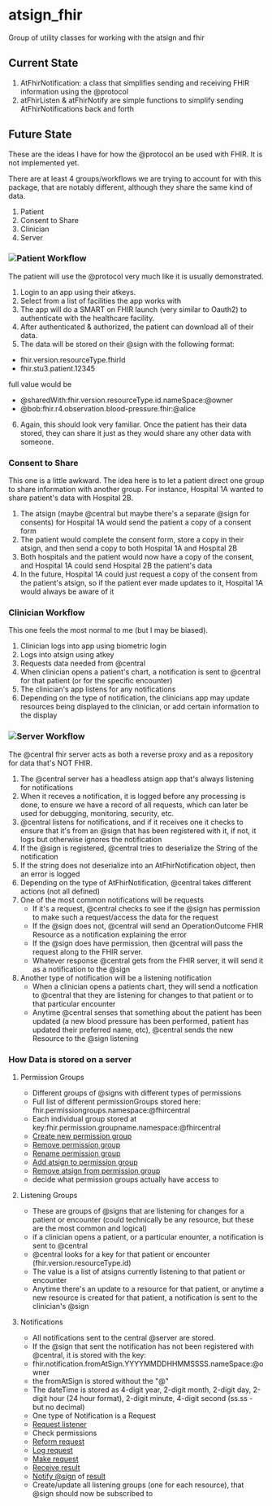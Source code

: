 # atsign_fhir

Group of utility classes for working with the atsign and fhir

## Current State

1. AtFhirNotification: a class that simplifies sending and receiving FHIR information using the @protocol
2. atFhirListen & atFhirNotify are simple functions to simplify sending AtFhirNotifications back and forth

## Future State

These are the ideas I have for how the @protocol  an be used with FHIR. It is not implemented yet.

There are at least 4 groups/workflows we are trying to account for with this package, that are notably different, although they share the same kind of data.
1) Patient
2) Consent to Share
3) Clinician
4) Server

### ![Patient Workflow](https://github.com/fhir-fli/at_fhir/blob/main/png/patient_workflow.png)

The patient will use the @protocol very much like it is usually demonstrated. 
1. Login to an app using their atkeys. 
2. Select from a list of facilities the app works with
3. The app will do a SMART on FHIR launch (very similar to Oauth2) to authenticate with the healthcare facility.
4. After authenticated & authorized, the patient can download all of their data.
5. The data will be stored on their @sign with the following format:

- fhir.version.resourceType.fhirId
- fhir.stu3.patient.12345  

full value would be

- @sharedWith:fhir.version.resourceType.id.nameSpace:@owner
- @bob:fhir.r4.observation.blood-pressure.fhir:@alice 

6. Again, this should look very familiar. Once the patient has their data stored, they can share it just as they would share any other data with someone.

### Consent to Share

This one is a little awkward. The idea here is to let a patient direct one group to share information with another group. For instance, Hospital 1A wanted to share patient's data with Hospital 2B.
1. The atsign (maybe @central but maybe there's a separate @sign for consents) for Hospital 1A would send the patient a copy of a consent form
2. The patient would complete the consent form, store a copy in their atsign, and then send a copy to both Hospital 1A and Hospital 2B
3. Both hospitals and the patient would now have a copy of the consent, and Hospital 1A could send Hospital 2B the patient's data
4. In the future, Hospital 1A could just request a copy of the consent from the patient's atsign, so if the patient ever made updates to it, Hospital 1A would always be aware of it

### Clinician Workflow

This one feels the most normal to me (but I may be biased).
1. Clinician logs into app using biometric login
2. Logs into atsign using atkey
3. Requests data needed from @central
4. When clinician opens a patient's chart, a notification is sent to @central for that patient (or for the specific encounter)
5. The clinician's app listens for any notifications 
6. Depending on the type of notification, the clinicians app may update resources being displayed to the clinician, or add certain information to the display

### ![Server Workflow](https://github.com/fhir-fli/at_fhir/blob/main/png/server_workflow.png)

The @central fhir server acts as both a reverse proxy and as a repository for data that's NOT FHIR.
1. The @central server has a headless atsign app that's always listening for notifications
2. When it receves a notification, it is logged before any processing is done, to ensure we have a record of all requests, which can later be used for debugging, monitoring, security, etc.
3. @central listens for notifications, and if it receives one it checks to ensure that it's from an @sign that has been registered with it, if not, it logs but otherwise ignores the notification
4. If the @sign is registered, @central tries to deserialize the String of the notification
5. If the string does not deserialize into an AtFhirNotification object, then an error is logged
6. Depending on the type of AtFhirNotification, @central takes different actions (not all defined)
7. One of the most common notifications will be requests
    - If it's a request, @central checks to see if the @sign has permission to make such a request/access the data for the request
    - If the @sign does not, @central will send an OperationOutcome FHIR Resource as a notification explaining the error
    - If the @sign does have permission, then @central will pass the request along to the FHIR server. 
    - Whatever response @central gets from the FHIR server, it will send it as a notification to the @sign
8. Another type of notification will be a listening notification
    - When a clinician opens a patients chart, they will send a notfication to @central that they are listening for changes to that patient or to that particular encounter
    - Anytime @central senses that something about the patient has been updated (a new blood pressure has been performed, patient has updated their preferred name, etc), @central sends the new Resource to the @sign listening

### How Data is stored on a server

1. Permission Groups
    - Different groups of @signs with different types of permissions
    - Full list of different permissionGroups stored here: fhir.permissiongroups.namespace:@fhircentral
    - Each individual group stored at key:fhir.permission.groupname.namespace:@fhircentral
    - [Create new permission group](https://github.com/fhir-fli/fhirlite_central/blob/main/lib/services/at_permissions.dart#L74)
    - [Remove permission group](https://github.com/fhir-fli/fhirlite_central/blob/main/lib/services/at_permissions.dart#L101)
    - [Rename permission group](https://github.com/fhir-fli/fhirlite_central/blob/main/lib/services/at_permissions.dart#L129)
    - [Add atsign to permission group](https://github.com/fhir-fli/fhirlite_central/blob/main/lib/services/at_permissions.dart#L15)
    - [Remove atsign from permission group](https://github.com/fhir-fli/fhirlite_central/blob/main/lib/services/at_permissions.dart#L44)
    - decide what permission groups actually have access to
    
2. Listening Groups
    - These are groups of @signs that are listening for changes for a patient or encounter (could technically be any resource, but these are the most common and logical)
    - if a clinician opens a patient, or a particular enounter, a notification is sent to @central
    - @central looks for a key for that patient or encounter (fhir.version.resourceType.id)
    - The value is a list of atsigns currently listening to that patient or encounter
    - Anytime there's an update to a resource for that patient, or anytime a new resource is created for that patient, a notification is sent to the clinician's @sign

3. Notifications
    - All notifications sent to the central @server are stored.
    - If the @sign that sent the notification has not been registered with @central, it is stored with the key:
    - fhir.notification.fromAtSign.YYYYMMDDHHMMSSSS.nameSpace:@owner
    - the fromAtSign is stored without the "@"
    - The dateTime is stored as 4-digit year, 2-digit month, 2-digit day, 2-digit hour (24 hour format), 2-digit minute, 4-digit second (ss.ss - but no decimal)
    - One type of Notification is a Request
    - [Request listener](https://github.com/fhir-fli/fhirlite_central/blob/main/bin/server.dart#L11)
    - Check permissions
    - [Reform request](https://github.com/fhir-fli/fhirlite_central/blob/main/bin/server.dart#L19)
    - [Log request](https://github.com/fhir-fli/fhirlite_central/blob/main/lib/services/log_request.dart)
    - [Make request](https://github.com/fhir-fli/fhirlite_central/blob/main/lib/services/make_request.dart)
    - [Receive result](https://github.com/fhir-fli/fhirlite_central/blob/main/bin/server.dart#L29)
    - [Notify @sign](https://github.com/fhir-fli/fhirlite_central/blob/main/lib/services/at_notify.dart) of [result](https://github.com/fhir-fli/fhirlite_central/blob/main/bin/server.dart#L31)
    - Create/update all listening groups (one for each resource), that @sign should now be subscribed to
